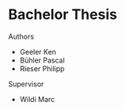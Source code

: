 # Bachelor Thesis

Authors

- Geeler Ken
- Bühler Pascal
- Rieser Philipp

Supervisor

- Wildi Marc
